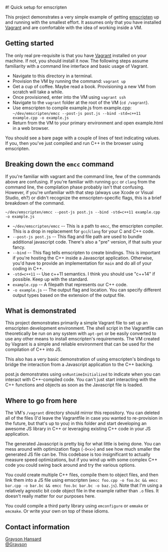 #! Quick setup for emscripten

This project demonstrates a very simple example of getting [emscripten][] up and running with the smallest effort.  It assumes only that you have installed [Vagrant][] and are comfortable with the idea of working inside a VM.

## Getting started

The only real pre-requisite is that you have [Vagrant][] installed on your machine.  If not, you should install it now.  The following steps assume familiarity with a command line interface and basic usage of Vagrant.

* Navigate to this directory in a terminal.
* Provision the VM by running the command: `vagrant up`
* Get a cup of coffee.  Maybe read a book.  Provisioning a new VM from scratch will take a while.
* Once provisioned, enter into the VM using `vagrant ssh`
* Navigate to the `vagrant` folder at the root of the VM (`cd /vagrant`).
* Use emscripten to compile example.js from example.cpp: `~/dev/emscripten/emcc --post-js post.js --bind -std=c++11 example.cpp -o example.js`
* Return from the VM to your primary environment and open example.html in a web browser.

You should see a bare page with a couple of lines of text indicating values.  If you, then you've just compiled and run C++ in the browser using emscripten.

## Breaking down the `emcc` command

If you're familiar with vagrant and the command line, few of the commands above are confusing.  If you're familiar with running `gcc` or `clang` from the command line, the compilation phase probably isn't that confusing.  However, if you're unfamiliar with that step (always use Xcode or Visual Studio, eh?) or didn't recognize the emscripten-specific flags, this is a brief breakdown of the command.

    ~/dev/emscripten/emcc --post-js post.js --bind -std=c++11 example.cpp -o example.js	

* `~/dev/emscripten/emcc` -- This is a path to `emcc`, the emscripten compiler.  This is a drop in replacement for `gcc`/`clang` for your C and C++ code.
* `--post-js post.js` -- This flag and file path are used to bundle additional javascript code.  There's also a "pre" version, if that suits your fancy.
* `--bind` -- This flag tells emscripten to create bindings.  This is important if you're hosting the C++ inside a Javascript application.  Otherwise, you'd have to provide an implementation for `main` and do all of your coding in C++.
* `-std=c++11` -- Use c++11 semantics.  I think you should use "c++14" if possible.  Keep up with the standard.
* `example.cpp` -- A filepath that represents our C++ code.
* `-o example.js` -- The output flag and location.  You can specify different output types based on the extension of the output file.

## What is demonstrated

This project demonstrates primarily a simple Vagrant file to set up an emscripten development environment.  The shell script in the Vagrantfile can theoretically be run on any system with `apt-get` or be easily converted to use any other means to install emscripten's requirements.  The VM created by Vagrant is a simple and reliable environment that can be used for the compilation of C++ into JS.

This also has a very basic demonstration of using emscripten's bindings to bridge the interaction from a Javascript application to the C++ backing.

post.js demonstrates using `onRuntimeInitialized` to indicate when you can interact with C++-compiled code.  You can't just start interacting with the C++ functions and objects as soon as the Javascript file is loaded.

## Where to go from here

The VM's `/vagrant` directory should mirror this repository.  You can deleted all of the files (I'd leave the Vagrantfile in case you wanted to re-provision in the future, but that's up to you) in this folder and start developing an awesome JS library in C++ or leveraging existing C++ code in your JS application.

The generated Javascript is pretty big for what little is being done.  You can mess around with optimization flags (`-O<x>`) and see how much smaller the generated JS file can be.  This codebase is too insignificant to actually measure speed optimizations, but if you wind up with some complex C++ code you could swing back around and try the various options.

You could create multiple C++ files, compile them to object files, and then link them into a JS file using emscripten (`emcc foo.cpp -o foo.bc && emcc bar.cpp -o bar.bc && emcc foo.bc bar.bc -o baz.js`).  Note that I'm using a relatively agnostic bit code object file in the example rather than `.o` files.  It doesn't really matter for our purposes here.

You could compile a third party library using `emconfigure` or `emmake` or `emcmake`.  Or write your own on top of these idioms.

## Contact information

[Grayson Hansard](mailto:grayson.hansard@gmail.com)  
[@Grayson](http://twitter.com/Grayson)

[emscripten]: https://kripken.github.io/emscripten-site/index.html
[Vagrant]: https://www.vagrantup.com